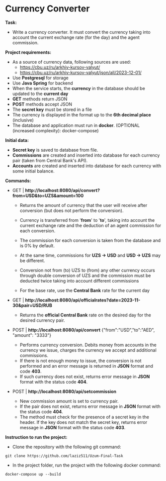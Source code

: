 # Currency Converter


**Task:**
- Write a currency converter. It must convert the currency taking into account the current exchange rate (for the day) and the agent commission.



**Project requirements:**
- As a source of currency data, following sources are used:
    - https://cbu.uz/ru/arkhiv-kursov-valyut/
    - https://cbu.uz/ru/arkhiv-kursov-valyut/json/all/2023-12-01/
- Use **Postgresql** for storage
- Use **Java Spring** for backend
- When the service starts, the **currency** in the database should be updated to the **current day**
- **GET** methods return JSON
- **POST** methods accept JSON
- The **secret key** must be stored in a file
- The currency is displayed in the format up to the **6th decimal place** (inclusive)
- The database and application must run in **docker**. (OPTIONAL (increased complexity): docker-compose)


**Initial data:**
- **Secret key** is saved to database from file.
- **Commissions** are created and inserted into database for each currency pair (taken from Central Bank's API).
- **Accounts** are created and inserted into database for each currency with some initial balance.


**Commands:**
- GET | **http://localhost:8080/api/convert?from=USD&to=UZS&amount=100**
    - Returns the amount of currency that the user will receive after conversion (but does not perform the conversion).
    - Currency is transferred from '**from**' to '**to**', taking into account the current exchange rate and the deduction of an agent commission for each conversion.
      
    - The commission for each conversion is taken from the database and is 0% by default.
    - At the same time, commissions for **UZS -> USD** and **USD -> UZS** may be different.
    - Conversion not from (to) UZS to (from) any other currency occurs through double conversion of UZS and the commission must be deducted twice taking into account different commissions
    - For the base rate, use the **Central Bank** rate for the current day

- GET | **http://localhost:8080/api/officialrates?date=2023-11-30&pair=USD/RUB**
    - Returns the **official Central Bank** rate on the desired day for the desired currency pair.
      
- POST | **http://localhost:8080/api/convert**  {"from":"USD","to":"AED", "amount": "3333"}
    - Performs currency conversion. Debits money from accounts in the currency we issue, charges the currency we accept and additional commissions.
    - If there is not enough money to issue, the conversion is not performed and an error message is returned in **JSON** format and code **403**.
    - If such currency does not exist, returns error message in **JSON** format with the status code **404**.

- POST | **http://localhost:8080/api/setcommission**
    - New commission amount is set to currency pair.
    - If the pair does not exist, returns error message in **JSON** format with the status code **404**.
    - The method must check for the presence of a secret key in the header. If the key does not match the secret key, returns error message in **JSON** format with the status code **403**.

**Instruction to run the project:**
- Clone the repository with the following git command:
```
git clone https://github.com/laziz511/Uzum-Final-Task
```

- In the project folder, run the project with the following docker command:
```
docker-compose up --build
```

